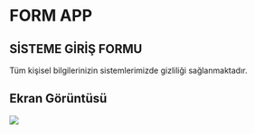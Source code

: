 <h1> FORM APP </h1>


<h2> SİSTEME GİRİŞ FORMU</h2>

<p> Tüm kişisel bilgilerinizin sistemlerimizde gizliliği sağlanmaktadır. </p>

<h2> Ekran Görüntüsü </h2>

![](ekran.gif)
